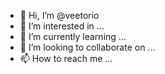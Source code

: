 - 👋 Hi, I’m @veetorio
- 👀 I’m interested in ...
- 🌱 I’m currently learning ...
- 💞️ I’m looking to collaborate on ...
- 📫 How to reach me ...

<!---
veetorio/veetorio is a ✨ special ✨ repository because its `README.md` (this file) appears on your GitHub profile.
You can click the Preview link to take a look at your changes.
--->
